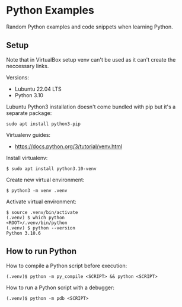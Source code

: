 # Python Examples

Random Python examples and code snippets when learning Python.

## Setup

Note that in VirtualBox setup venv can't be used as it can't create the neccessary links.

Versions:
* Lubuntu 22.04 LTS
* Python 3.10

Lubuntu Python3 installation doesn't come bundled with pip but it's a separate package:
```
sudo apt install python3-pip
```

Virtualenv guides:
* https://docs.python.org/3/tutorial/venv.html

Install virtualenv:
```
$ sudo apt install python3.10-venv
```

Create new virtual environment:
```
$ python3 -m venv .venv
```

Activate virtual environment:
```
$ source .venv/bin/activate
(.venv) $ which python
<ROOT>/.venv/bin/python
(.venv) $ python --version
Python 3.10.6
```

## How to run Python

How to compile a Python script before execution:
```
(.venv)$ python -m py_compile <SCRIPT> && python <SCRIPT>
```

How to run a Python script with a debugger:
```
(.venv)$ python -m pdb <SCRIPT>
```
